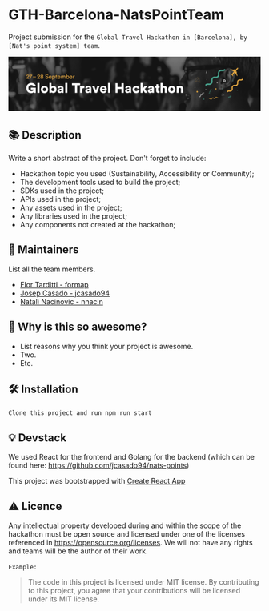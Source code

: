 # GTH-Barcelona-NatsPointTeam
Project submission for the `Global Travel Hackathon in [Barcelona], by [Nat's point system] team`.

![Add a screenshot from your project. For example the main website page.](https://raw.githubusercontent.com/Global-Travel-Hackathon/GTH-Location-TeamName/master/screenshots/Global-Travel-Hackathon-image.png)

## :books: Description

Write a short abstract of the project. Don't forget to include:

* Hackathon topic you used (Sustainability, Accessibility or Community);
* The development tools used to build the project;
* SDKs used in the project;
* APIs used in the project;
* Any assets used in the project;
* Any libraries used in the project;
* Any components not created at the hackathon;

## :hugs: Maintainers

List all the team members.
* [Flor Tarditti - formap](https://github.com/formap)
* [Josep Casado - jcasado94](https://github.com/jcasado94)
* [Natali Nacinovic - nnacin](https://github.com/nnacin)


## :tada: Why is this so awesome?

* List reasons why you think your project is awesome.
* Two.
* Etc.

## :hammer_and_wrench: Installation

`Clone this project and run npm run start`

## :bulb: Devstack

We used React for the frontend and Golang for the backend (which can be found here: https://github.com/jcasado94/nats-points)

This project was bootstrapped with [Create React App](https://github.com/facebook/create-react-app)

## :warning: Licence

Any intellectual property developed during and within the scope of the hackathon must be open source and licensed under one of the licenses referenced in https://opensource.org/licenses. We will not have any rights and teams will be the author of their work.

`Example:`

>The code in this project is licensed under MIT license. By contributing to this project, you agree that your contributions will be licensed under its MIT license.
